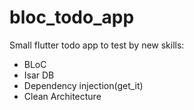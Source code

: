 # bloc_todo_app
Small flutter todo app to test by new skills: 
- BLoC
- Isar DB
- Dependency injection(get_it)
- Clean Architecture
